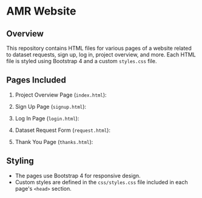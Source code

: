 # AMR Website

## Overview
This repository contains HTML files for various pages of a website related to dataset requests, sign up, log in, project overview, and more. Each HTML file is styled using Bootstrap 4 and a custom `styles.css` file.

## Pages Included

1. Project Overview Page (`index.html`):

2. Sign Up Page (`signup.html`):

3. Log In Page (`login.html`):

4. Dataset Request Form (`request.html`):

5. Thank You Page (`thanks.html`):

## Styling
- The pages use Bootstrap 4 for responsive design.
- Custom styles are defined in the `css/styles.css` file included in each page's `<head>` section.